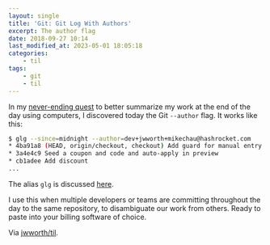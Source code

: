 ```yaml
---
layout: single
title: 'Git: Git Log With Authors'
excerpt: The author flag
date: 2018-09-27 10:14
last_modified_at: 2023-05-01 18:05:18
categories:
    - til
tags:
    - git
    - til
---
```


In my [never-ending quest](https://til.hashrocket.com/posts/32d01c979e-git-log-since)
to better summarize my work at the end of the day using computers,
I discovered today the Git `--author` flag. It works like this:

```bash
$ glg --since=midnight --author=dev+jwworth+mikechau@hashrocket.com
* 4ba91a8 (HEAD, origin/checkout, checkout) Add guard for manual entry
* 3a4e4c9 Seed a coupon and code and auto-apply in preview
* cb1adee Add discount
...
```

The alias `glg` is discussed
[here](https://til.hashrocket.com/posts/32d01c979e-git-log-since).

I use this when multiple developers or teams are committing throughout the day
to the same repository, to disambiguate our work from others.
Ready to paste into your billing software of choice.

Via [jwworth/til](https://github.com/jwworth/til).
